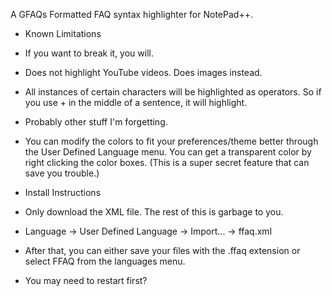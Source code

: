 A GFAQs Formatted FAQ syntax highlighter for NotePad++.

* Known Limitations
 * If you want to break it, you will.
 * Does not highlight YouTube videos. Does images instead.
 * All instances of certain characters will be highlighted as operators. So if you use + in the middle of a sentence, it will highlight.
 * Probably other stuff I'm forgetting.
 * You can modify the colors to fit your preferences/theme better through the User Defined Language menu. You can get a transparent color by right clicking the color boxes. (This is a super secret feature that can save you trouble.)
 
* Install Instructions
 * Only download the XML file. The rest of this is garbage to you.
 * Language -> User Defined Language -> Import... -> ffaq.xml
 * After that, you can either save your files with the .ffaq extension or select FFAQ from the languages menu.
 * You may need to restart first?
